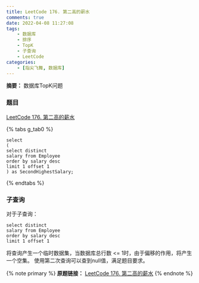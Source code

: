 ```yaml
---
title: LeetCode 176. 第二高的薪水
comments: true
date: 2022-04-08 11:27:08
tags:
    - 数据库
    - 排序
    - TopK
    - 子查询
    - LeetCode
categories:
    - [指尖飞舞, 数据库]
---
```

__摘要：__
数据库TopK问题
<!-- more -->


### 题目
[LeetCode 176. 第二高的薪水](https://leetcode-cn.com/problems/second-highest-salary/)

{% tabs g_tab0 %}
<!-- tab MySQL -->
```MySQL
select
(
select distinct
salary from Employee
order by salary desc
limit 1 offset 1
) as SecondHighestSalary;
```
<!-- endtab -->
{% endtabs %}

### 子查询
对于子查询：
```MySQL
select distinct
salary from Employee
order by salary desc
limit 1 offset 1
```
将查询产生一个临时数据集，当数据库总行数 <= 1时，由于偏移的作用，将产生一个空集。
使用第二次查询可以查到null值，满足题目要求。

{% note primary %}
__原题链接：__ [LeetCode 176. 第二高的薪水](https://leetcode-cn.com/problems/second-highest-salary/)
{% endnote %}